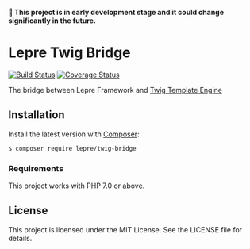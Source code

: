 **🚧 This project is in early development stage and it could change significantly in the future.**

# Lepre Twig Bridge

[![Build Status](https://travis-ci.org/leprephp/twig-bridge.svg?branch=master)](https://travis-ci.org/leprephp/twig-bridge)
[![Coverage Status](https://coveralls.io/repos/github/leprephp/twig-bridge/badge.svg?branch=master)](https://coveralls.io/github/leprephp/twig-bridge?branch=master)

The bridge between Lepre Framework and [Twig Template Engine][twig]

## Installation

Install the latest version with [Composer][composer]:

```
$ composer require lepre/twig-bridge
```

### Requirements

This project works with PHP 7.0 or above.

## License

This project is licensed under the MIT License. See the LICENSE file for details.

[composer]: https://getcomposer.org/
[twig]: https://twig.symfony.com/
